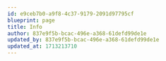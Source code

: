 ```yaml
---
id: e9ceb7b0-a9f8-4c37-9179-2091d97795cf
blueprint: page
title: Info
author: 837e9f5b-bcac-496e-a368-61defd99de1e
updated_by: 837e9f5b-bcac-496e-a368-61defd99de1e
updated_at: 1713213710
---
```

